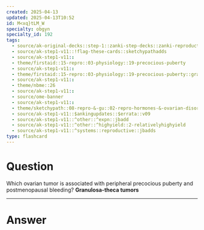 ```yaml
---
created: 2025-04-13
updated: 2025-04-13T10:52
id: M<xq}tLM_W
specialty: obgyn
specialty_id: 192
tags:
  - source/ak-original-decks::step-1::zanki-step-decks::zanki-reproductive::reproductive-pathology
  - source/ak-step1-v11::!flag-these-cards::sketchypathadds
  - source/ak-step1-v11::
  - theme/firstaid::15-repro::03-physiology::19-precocious-puberty
  - source/ak-step1-v11::
  - theme/firstaid::15-repro::03-physiology::19-precocious-puberty::granulosa-theca-tumor
  - source/ak-step1-v11::
  - theme/nbme::26
  - source/ak-step1-v11::
  - source/ome-banner
  - source/ak-step1-v11::
  - theme/sketchypath::08-repro-&-gu::02-repro-hormones-&-ovarian-disorders::04-ovarian-neoplasms-(germ-cell-&-sex-chord-stromal-tumors)
  - source/ak-step1-v11::$ankingupdates::$errata::v09
  - source/ak-step1-v11::^other::^expn::jbadd
  - source/ak-step1-v11::^other::^highyield::2-relativelyhighyield
  - source/ak-step1-v11::^systems::reproductive::jbadds
type: flashcard
---
```


# Question
Which ovarian tumor is associated with peripheral precocious puberty and postmenopausal bleeding?   **Granulosa-theca tumors**

---

# Answer
